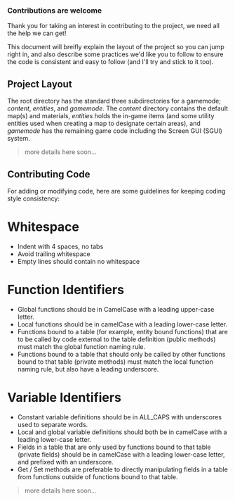 ### Contributions are welcome

Thank you for taking an interest in contributing to the project, we need all
the help we can get!

This document will breifly explain the layout of the project so you can jump
right in, and also describe some practices we'd like you to follow to ensure
the code is consistent and easy to follow (and I'll try and stick to it too).

## Project Layout

The root directory has the standard three subdirectories for a gamemode;
*content*, *entities*, and *gamemode*. The *content* directory contains the
default map(s) and materials, *entities* holds the in-game items (and some
utility entities used when creating a map to designate certain areas), and
*gamemode* has the remaining game code including the Screen GUI (SGUI) system.

> more details here soon...

## Contributing Code

For adding or modifying code, here are some guidelines for keeping coding
style consistency:

# Whitespace
* Indent with 4 spaces, no tabs
* Avoid trailing whitespace
* Empty lines should contain no whitespace

# Function Identifiers
* Global functions should be in CamelCase with a leading upper-case letter.
* Local functions should be in camelCase with a leading lower-case letter.
* Functions bound to a table (for example, entity bound functions) that are
  to be called by code external to the table definition (public methods) must
  match the global function naming rule.
* Functions bound to a table that should only be called by other functions
  bound to that table (private methods) must match the local function naming
  rule, but also have a leading underscore.

# Variable Identifiers
* Constant variable definitions should be in ALL_CAPS with underscores used
  to separate words.
* Local and global variable definitions should both be in camelCase with a
  leading lower-case letter.
* Fields in a table that are only used by functions bound to that table
  (private fields) should be in camelCase with a leading lower-case letter,
  and prefixed with an underscore.
* Get / Set methods are preferable to directly manipulating fields in a table
  from functions outside of functions bound to that table.
  
> more details here soon...
